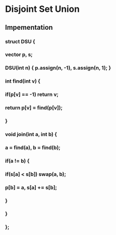 # Disjoint Set Union

## Impementation

### struct DSU {
###   vector<int> p, s;
###   DSU(int n) { p.assign(n, -1), s.assign(n, 1); }
###   int find(int v) {
###     if(p[v] == -1) return v;
###     return p[v] = find(p[v]);
###   }
###   void join(int a, int b) {
###     a = find(a), b = find(b);
###     if(a != b) {
###       if(s[a] < s[b]) swap(a, b);
###       p[b] = a, s[a] += s[b];
###     }
###   }
### };
